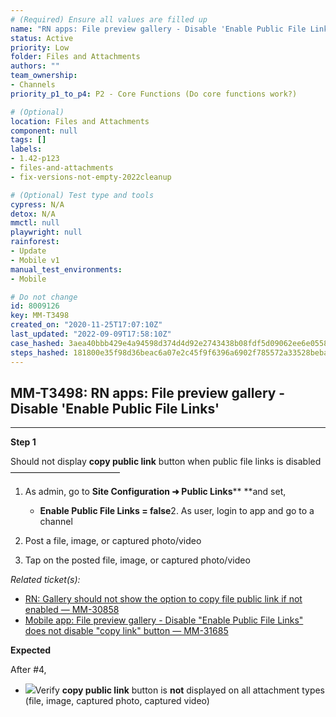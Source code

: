 ```yaml
---
# (Required) Ensure all values are filled up
name: "RN apps: File preview gallery - Disable 'Enable Public File Links'"
status: Active
priority: Low
folder: Files and Attachments
authors: ""
team_ownership: 
- Channels
priority_p1_to_p4: P2 - Core Functions (Do core functions work?)

# (Optional)
location: Files and Attachments
component: null
tags: []
labels: 
- 1.42-p123
- files-and-attachments
- fix-versions-not-empty-2022cleanup

# (Optional) Test type and tools
cypress: N/A
detox: N/A
mmctl: null
playwright: null
rainforest: 
- Update
- Mobile v1
manual_test_environments: 
- Mobile

# Do not change
id: 8009126
key: MM-T3498
created_on: "2020-11-25T17:07:10Z"
last_updated: "2022-09-09T17:58:10Z"
case_hashed: 3aea40bbb429e4a94598d374d4d92e2743438b08fdf5d09062ee6e0558669e365f93a19f5082319d7823bea6e9c3cfbf
steps_hashed: 181800e35f98d36beac6a07e2c45f9f6396a6902f785572a33528beba5007acda1be8896c5a794bb3beba2eb82241fa6
---
```


<!-- (Auto-generated) Based on frontmatter's "key" and "name" -->

## MM-T3498: RN apps: File preview gallery - Disable 'Enable Public File Links'

---

**Step 1**

Should not display **copy public link** button when public file links is disabled\
–––––––––––––––––––––––––

1. As admin, go to **Site Configuration ➜ Public Links**\*\* \*\*and set,

   - **Enable Public File Links = false**2. As user, login to app and go to a channel

2. Post a file, image, or captured photo/video

3. Tap on the posted file, image, or captured photo/video

_Related ticket(s):_

- [RN: Gallery should not show the option to copy file public link if not enabled — MM-30858](https://mattermost.atlassian.net/browse/MM-30858)
- [Mobile app: File preview gallery - Disable "Enable Public File Links" does not disable "copy link" button — MM-31685](https://mattermost.atlassian.net/browse/MM-31685)

**Expected**

After #4,

- ![](https://smartbear-tm4j-prod-us-west-2-attachment-rich-text.s3.us-west-2.amazonaws.com/embedded-f3277290f945470c4add5d21ef3dc7ca7b74388fc7152bfb6b99ae58c66a95a8-1604004728981-Screen+Shot+2020-10-29+at+1.51.55+PM.png)Verify **copy public link** button is **not** displayed on all attachment types (file, image, captured photo, captured video)
